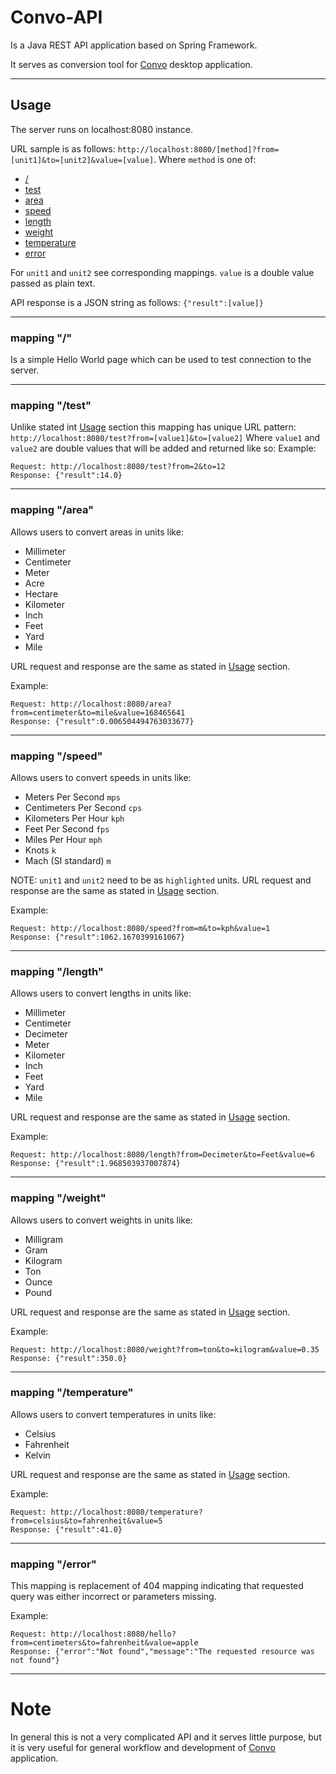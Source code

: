 # Convo-API

Is a Java REST API application based on Spring Framework.

It serves as conversion tool for [Convo](https://github.com/q-13t/Convo) desktop application.

---

## Usage

The server runs on localhost:8080 instance.

URL sample is as follows:
`http://localhost:8080/[method]?from=[unit1]&to=[unit2]&value=[value]`.
Where `method` is one of:

- [/](#mapping)
- [test](#mapping-test)
- [area](#mapping-area)
- [speed](#mapping-speed)
- [length](#mapping-length)
- [weight](#mapping-weight)
- [temperature](#mapping-temperature)
- [error](#mapping-error)

For `unit1` and `unit2` see corresponding mappings.
`value` is a double value passed as plain text.

API response is a JSON string as follows:
`{"result":[value]}`

---

### mapping "/"

Is a simple Hello World page which can be used to test connection to the server.

---

### mapping "/test"

Unlike stated int [Usage](#usage) section this mapping has unique URL pattern:
`http://localhost:8080/test?from=[value1]&to=[value2]`
Where `value1` and `value2` are double values that will be added and returned like so:
Example:

```
Request: http://localhost:8080/test?from=2&to=12
Response: {"result":14.0}
```
---

### mapping "/area"

Allows users to convert areas in units like:

- Millimeter
- Centimeter
- Meter
- Acre
- Hectare
- Kilometer
- Inch
- Feet
- Yard
- Mile

URL request and response are the same as stated in [Usage](#usage) section.

Example:

```
Request: http://localhost:8080/area?from=centimeter&to=mile&value=168465641
Response: {"result":0.006504494763033677}
```

---

### mapping "/speed"

Allows users to convert speeds in units like:

- Meters Per Second `mps`
- Centimeters Per Second `cps`
- Kilometers Per Hour `kph`
- Feet Per Second `fps`
- Miles Per Hour `mph`
- Knots `k`
- Mach (SI standard) `m`

NOTE: `unit1` and `unit2` need to be as `highlighted` units.
URL request and response are the same as stated in [Usage](#usage) section.

Example:

```
Request: http://localhost:8080/speed?from=m&to=kph&value=1
Response: {"result":1062.1670399161067}
```

---

### mapping "/length"

Allows users to convert lengths in units like:

- Millimeter
- Centimeter
- Decimeter
- Meter
- Kilometer
- Inch
- Feet
- Yard
- Mile

URL request and response are the same as stated in [Usage](#usage) section.

Example:

```
Request: http://localhost:8080/length?from=Decimeter&to=Feet&value=6
Response: {"result":1.968503937007874}
```

---

### mapping "/weight"

Allows users to convert weights in units like:

- Milligram
- Gram
- Kilogram
- Ton
- Ounce
- Pound

URL request and response are the same as stated in [Usage](#usage) section.

Example:

```
Request: http://localhost:8080/weight?from=ton&to=kilogram&value=0.35
Response: {"result":350.0}
```

---

### mapping "/temperature"

Allows users to convert temperatures in units like:

- Celsius
- Fahrenheit
- Kelvin

URL request and response are the same as stated in [Usage](#usage) section.

Example:

```
Request: http://localhost:8080/temperature?from=celsius&to=fahrenheit&value=5
Response: {"result":41.0}
```

---

### mapping "/error"

This mapping is replacement of 404 mapping indicating that requested query was either incorrect or parameters missing.

Example:

```
Request: http://localhost:8080/hello?from=centimeters&to=fahrenheit&value=apple
Response: {"error":"Not found","message":"The requested resource was not found"}
```
---
# Note
In general this is not a very complicated API and it serves little purpose, but it is very useful for general workflow and development of [Convo](https://github.com/q-13t/Convo) application.